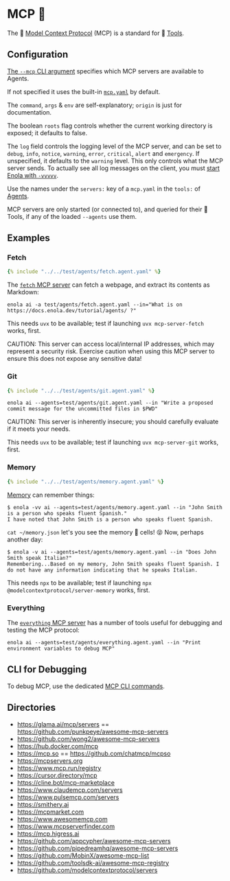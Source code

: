 <!--
    SPDX-License-Identifier: Apache-2.0

    Copyright 2025 The Enola <https://enola.dev> Authors

    Licensed under the Apache License, Version 2.0 (the "License");
    you may not use this file except in compliance with the License.
    You may obtain a copy of the License at

        https://www.apache.org/licenses/LICENSE-2.0

    Unless required by applicable law or agreed to in writing, software
    distributed under the License is distributed on an "AS IS" BASIS,
    WITHOUT WARRANTIES OR CONDITIONS OF ANY KIND, either express or implied.
    See the License for the specific language governing permissions and
    limitations under the License.
-->

# MCP 🔱

The 🔱 [Model Context Protocol](https://modelcontextprotocol.io) (MCP) is a standard for 🧰 [Tools](tool.md).

## Configuration

[The `--mcp` CLI argument](../use/ai/index.md#mcp) specifies which MCP servers are available to Agents.

If not specified it uses the built-in [`mcp.yaml`](https://github.com/enola-dev/enola/blob/main/models/enola.dev/ai/mcp.yaml) by default.

The `command`, `args` & `env` are self-explanatory; `origin` is just for documentation.

<!-- TODO Document type, url, headers, timeout - once that's tested to work... -->

<!-- TODO Document input, once that's implemented... -->

The boolean `roots` flag controls whether the current working directory is exposed; it defaults to false.

The `log` field controls the logging level of the MCP server, and can be set to `debug`, `info`, `notice`, `warning`, `error`, `critical`, `alert` and `emergency`. If unspecified, it defaults to the `warning` level. This only controls what the MCP server sends. To actually see all log messages on the client, you must [start Enola with `-vvvvv`](../use/log/index.md).

Use the names under the `servers:` key of a `mcp.yaml` in the `tools:` of [Agents](agent.md).

MCP servers are only started (or connected to), and queried for their 🧰 Tools, if any of the loaded `--agents` use them.

<!--
    ## Recommended

    TODO

    Zapier
    Google Mail & Calendar & Drive!
    RAG with Pinecone, LlamaIndex?
    OpenAPI (HF)?
-->

## Examples

<!-- Generate these, from an example prompt in YAML... -->

### Fetch

```yaml
{% include "../../test/agents/fetch.agent.yaml" %}
```

The [`fetch` MCP server](https://github.com/modelcontextprotocol/servers/tree/main/src/fetch) can fetch a webpage, and extract its contents as Markdown:

```shell
enola ai -a test/agents/fetch.agent.yaml --in="What is on https://docs.enola.dev/tutorial/agents/ ?"
```

This needs `uvx` to be available; test if launching `uvx mcp-server-fetch` works, first.

CAUTION: This server can access local/internal IP addresses, which may represent a security risk.
Exercise caution when using this MCP server to ensure this does not expose any sensitive data!

### Git

```yaml
{% include "../../test/agents/git.agent.yaml" %}
```

```shell
enola ai --agents=test/agents/git.agent.yaml --in "Write a proposed commit message for the uncommitted files in $PWD"
```

CAUTION: This server is inherently insecure; you should carefully evaluate if it meets your needs.

This needs `uvx` to be available; test if launching `uvx mcp-server-git` works, first.

### Memory

```yaml
{% include "../../test/agents/memory.agent.yaml" %}
```

[Memory](https://github.com/modelcontextprotocol/servers/tree/main/src/memory) can remember things:

```shell
$ enola -vv ai --agents=test/agents/memory.agent.yaml --in "John Smith is a person who speaks fluent Spanish."
I have noted that John Smith is a person who speaks fluent Spanish.
```

`cat ~/memory.json` let's you see the memory 🧠 cells! 😝 Now, perhaps another day:

```shell
$ enola -v ai --agents=test/agents/memory.agent.yaml --in "Does John Smith speak Italian?"
Remembering...Based on my memory, John Smith speaks fluent Spanish. I do not have any information indicating that he speaks Italian.
```

This needs `npx` to be available; test if launching `npx @modelcontextprotocol/server-memory` works, first.

### Everything

The [`everything` MCP server](https://github.com/modelcontextprotocol/servers/tree/main/src/everything) has a number of tools useful for debugging and testing the MCP protocol:

```shell
enola ai --agents=test/agents/everything.agent.yaml --in "Print environment variables to debug MCP"
```

## CLI for Debugging

To debug MCP, use the dedicated [MCP CLI commands](../use/mcp/index.md).

## Directories

<!-- TODO Crawl these, and gen. MD pushed to https://github.com/enola-dev/awesome-mcp ... -->

* https://glama.ai/mcp/servers == https://github.com/punkpeye/awesome-mcp-servers
* https://github.com/wong2/awesome-mcp-servers
* https://hub.docker.com/mcp
* https://mcp.so == https://github.com/chatmcp/mcpso
* https://mcpservers.org
* https://www.mcp.run/registry
* https://cursor.directory/mcp
* https://cline.bot/mcp-marketplace
* https://www.claudemcp.com/servers
* https://www.pulsemcp.com/servers
* https://smithery.ai
* https://mcpmarket.com
* https://www.awesomemcp.com
* https://www.mcpserverfinder.com
* https://mcp.higress.ai
* https://github.com/appcypher/awesome-mcp-servers
* https://github.com/pipedreamhq/awesome-mcp-servers
* https://github.com/MobinX/awesome-mcp-list
* https://github.com/toolsdk-ai/awesome-mcp-registry
* https://github.com/modelcontextprotocol/servers

<!-- TODO https://github.com/andrew/ultimate-awesome "MCP" -->
